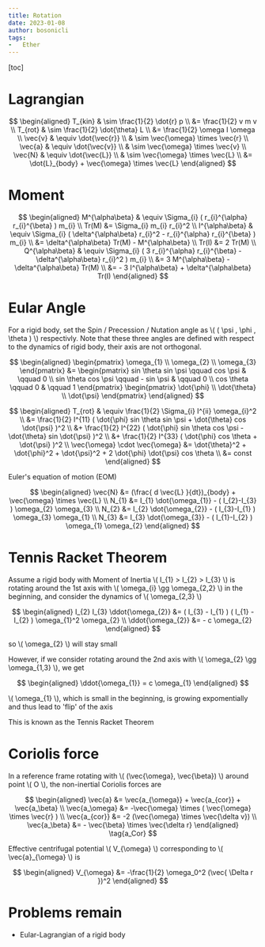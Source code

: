 ```yaml
---
title: Rotation
date: 2023-01-08
author: bosonicli
tags:
-   Ether
---
```


[toc]

# Lagrangian

$$
\begin{aligned}
	T_{kin} & \sim \frac{1}{2} \dot{r} p	\\
	&= \frac{1}{2} v m v	\\
	T_{rot} & \sim \frac{1}{2} \dot{\theta} L	\\
	&= \frac{1}{2} \omega I \omega	\\
	\vec{v} & \equiv \dot{\vec{r}}	\\
	& \sim \vec{\omega} \times \vec{r}	\\
	\vec{a} & \equiv \dot{\vec{v}}	\\
	& \sim \vec{\omega} \times \vec{v}	\\
	\vec{N} & \equiv \dot{\vec{L}}	\\
	& \sim \vec{\omega} \times \vec{L}	\\
	&= \dot{L}_{body} + \vec{\omega} \times \vec{L}
\end{aligned}
$$

# Moment

$$
\begin{aligned}
	M^{\alpha\beta} & \equiv \Sigma_{i} ( r_{i}^{\alpha} r_{i}^{\beta} ) m_{i}	\\
	Tr(M) &= \Sigma_{i} m_{i} r_{i}^2	\\
	I^{\alpha\beta} & \equiv \Sigma_{i} ( \delta^{\alpha\beta} r_{i}^2 - r_{i}^{\alpha} r_{i}^{\beta} ) m_{i}	\\
	&= \delta^{\alpha\beta} Tr(M) - M^{\alpha\beta}	\\
	Tr(I) &= 2 Tr(M)	\\
	Q^{\alpha\beta} & \equiv \Sigma_{i} ( 3 r_{i}^{\alpha} r_{i}^{\beta} - \delta^{\alpha\beta} r_{i}^2 ) m_{i}	\\
	&= 3 M^{\alpha\beta} - \delta^{\alpha\beta} Tr(M)	\\
	&= - 3 I^{\alpha\beta} + \delta^{\alpha\beta} Tr(I)
\end{aligned}
$$

# Eular Angle

For a rigid body, set the Spin / Precession / Nutation angle as \\( ( \psi , \phi , \theta ) \\) respectivly. Note that these three angles are defined with respect to the dynamics of rigid body, their axis are not orthogonal.

$$
\begin{aligned}
	\begin{pmatrix}
		\omega_{1}	\\
		\omega_{2}	\\
		\omega_{3}
	\end{pmatrix}
	&=
	\begin{pmatrix}
		sin \theta sin \psi \qquad cos \psi & \qquad 0	\\
		sin \theta cos \psi \qquad - sin \psi & \qquad 0	\\
		cos \theta \qquad 0 & \qquad 1
	\end{pmatrix}
	\begin{pmatrix}
		\dot{\phi}	\\
		\dot{\theta}	\\
		\dot{\psi}
	\end{pmatrix}
\end{aligned}
$$

$$
\begin{aligned}
	T_{rot} & \equiv \frac{1}{2} \Sigma_{i} I^{ii} \omega_{i}^2	\\
	&= \frac{1}{2} I^{11} ( \dot{\phi} sin \theta sin \psi + \dot{\theta} cos \dot{\psi} )^2	\\
	&+ \frac{1}{2} I^{22} ( \dot{\phi} sin \theta cos \psi - \dot{\theta} sin \dot{\psi} )^2	\\
	&+ \frac{1}{2} I^{33} ( \dot{\phi} cos \theta + \dot{\psi} )^2 \\
	\vec{\omega} \cdot \vec{\omega} &= \dot{\theta}^2 + \dot{\phi}^2 + \dot{\psi}^2 + 2 \dot{\phi} \dot{\psi} cos \theta	\\
	&= const
\end{aligned}
$$

Euler's equation of motion (EOM)

$$
\begin{aligned}
	\vec{N} &= (\frac{ d \vec{L} }{dt})_{body} + \vec{\omega} \times \vec{L}	\\
	N_{1} &= I_{1} \dot{\omega_{1}} - ( I_{2}-I_{3} ) \omega_{2} \omega_{3}	\\
	N_{2} &= I_{2} \dot{\omega_{2}} - ( I_{3}-I_{1} ) \omega_{3} \omega_{1}	\\
	N_{3} &= I_{3} \dot{\omega_{3}} - ( I_{1}-I_{2} ) \omega_{1} \omega_{2}
\end{aligned}
$$

# Tennis Racket Theorem

Assume a rigid body with Moment of Inertia \\( I_{1} > I_{2} > I_{3} \\) is rotating around the 1st axis with \\( \omega_{i} \gg \omega_{2,2} \\) in the beginning, and consider the dynamics of \\( \omega_{2,3} \\)

$$
\begin{aligned}
	I_{2} I_{3} \ddot{\omega_{2}} &= ( I_{3} - I_{1} ) ( I_{1} - I_{2} ) \omega_{1}^2 \omega_{2}	\\
	\ddot{\omega_{2}} &= - c \omega_{2}
\end{aligned}
$$

so \\( \omega_{2} \\) will stay small

However, if we consider rotating around the 2nd axis with \\( \omega_{2} \gg \omega_{1,3} \\), we get

$$
\begin{aligned}
	\ddot{\omega_{1}} = c \omega_{1}
\end{aligned}
$$

\\( \omega_{1} \\), which is small in the beginning, is growing expomentially and thus lead to 'flip' of the axis

This is known as the Tennis Racket Theorem

# Coriolis force

In a reference frame rotating with \\( (\vec{\omega}, \vec{\beta}) \\) around point \\( O \\), the non-inertial Coriolis forces are

$$
\begin{aligned}
	\vec{a} &= \vec{a_{\omega}} + \vec{a_{cor}} + \vec{a_\beta}	\\
	\vec{a_\omega} &= -\vec{\omega} \times ( \vec{\omega} \times \vec{r} ) \\
	\vec{a_{cor}} &= -2 (\vec{\omega} \times \vec{\delta v})	\\
	\vec{a_\beta} &= - \vec{\beta} \times \vec{\delta r}
\end{aligned}
\tag{a_Cor}
$$

Effective centrifugal potential \\( V_{\omega} \\) corresponding to \\( \vec{a}_{\omega} \\) is

$$
\begin{aligned}
	V_{\omega} &= -\frac{1}{2} \omega_0^2 (\vec{ \Delta r })^2
\end{aligned}
$$

# Problems remain

+	Eular-Lagrangian of a rigid body
